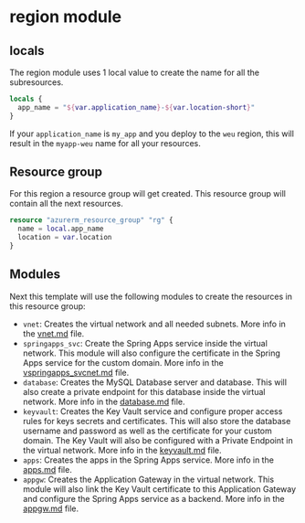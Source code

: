 # region module

## locals

The region module uses 1 local value to create the name for all the subresources.

```terraform
locals {
  app_name = "${var.application_name}-${var.location-short}"
}
```

If your `application_name` is `my_app` and you deploy to the `weu` region, this will result in the `myapp-weu` name for all your resources.

## Resource group

For this region a resource group will get created. This resource group will contain all the next resources.

```terraform
resource "azurerm_resource_group" "rg" {
  name = local.app_name
  location = var.location
}
```

## Modules

Next this template will use the following modules to create the resources in this resource group:

- `vnet`: Creates the virtual network and all needed subnets. More info in the [vnet.md](vnet.md) file.
- `springapps_svc`: Create the Spring Apps service inside the virtual network. This module will also configure the certificate in the Spring Apps service for the custom domain. More info in the [vspringapps_svcnet.md](springapps_svc.md) file.
- `database`: Creates the MySQL Database server and database. This will also create a private endpoint for this database inside the virtual network. More info in the [database.md](database.md) file.
- `keyvault`: Creates the Key Vault service and configure proper access rules for keys secrets and certificates. This will also store the database username and password as well as the certificate for your custom domain. The Key Vault will also be configured with a Private Endpoint in the virtual network. More info in the [keyvault.md](keyvault.md) file.
- `apps`: Creates the apps in the Spring Apps service. More info in the [apps.md](apps.md) file.
- `appgw`: Creates the Application Gateway in the virtual network. This module will also link the Key Vault certificate to this Application Gateway and configure the Spring Apps service as a backend. More info in the [appgw.md](appgw.md) file.
